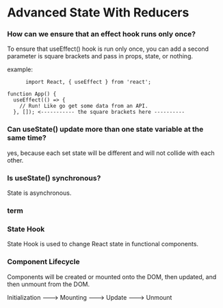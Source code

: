 # Advanced State With Reducers

### How can we ensure that an effect hook runs only once?

To ensure that useEffect() hook is run only once, you can add a second parameter is square brackets and pass in props, state, or nothing. 

example: 

          import React, { useEffect } from 'react';

    function App() {
      useEffect(() => {
        // Run! Like go get some data from an API.
      }, []); <----------- the square brackets here ----------

### Can useState() update more than one state variable at the same time?
yes, because each set state will be different and will not collide with each other.

### Is useState() synchronous?
State is asynchronous. 

### term
### State Hook
State Hook is used to change React state in functional components. 
### Component Lifecycle
Components will be created or mounted onto the DOM, then updated, and then unmount from the DOM. 

Initialization ---> Mounting ---> Update ---> Unmount